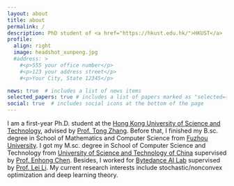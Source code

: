 ```yaml
---
layout: about
title: about
permalink: /
description: PhD student of <a href="https://hkust.edu.hk/">HKUST</a>
profile:
  align: right
  image: headshot_xunpeng.jpg
  #address: >
    #<p>555 your office number</p>
    #<p>123 your address street</p>
    #<p>Your City, State 12345</p>

news: true  # includes a list of news items
selected_papers: true # includes a list of papers marked as "selected={true}"
social: true  # includes social icons at the bottom of the page
---
```


I am a first-year Ph.D. student at the [Hong Kong University of Science and Technology](https://hkust.edu.hk/), advised by [Prof. Tong Zhang](http://tongzhang-ml.org/).
Before that, I finished my B.sc. degree in School of Mathematics and Computer Science from [Fuzhou University](https://www.fzu.edu.cn/).
I got my M.sc. degree in School of Computer Science and Technology from [University of Science and Technology of China](https://www.ustc.edu.cn/) supervised by [Prof. Enhong Chen](http://staff.ustc.edu.cn/~cheneh/).
Besides, I worked for [Bytedance AI Lab](https://ailab.bytedance.com/) supervised by [Prof. Lei Li](https://sites.cs.ucsb.edu/~lilei/).
My current research interests include stochastic/nonconvex optimization and deep learning theory.